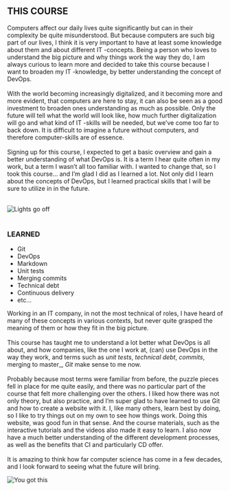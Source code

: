 ## THIS COURSE

Computers affect our daily lives quite significantly but can in their complexity be quite misunderstood. But because computers are such big part of our lives, I think it is very important to have at least some knowledge about them and about different IT -concepts. Being a person who loves to understand the big picture and why things work the way they do, I am always curious to learn more and decided to take this course because I want to broaden my IT -knowledge, by better understanding the concept of DevOps. <br><br>
With the world becoming increasingly digitalized, and it becoming more and more evident, that computers are here to stay, it can also be seen as a good investment to broaden ones understanding as much as possible. Only the future will tell what the world will look like, how much further digitalization will go and what kind of IT -skills will be needed, but we’ve come too far to back down. It is difficult to imagine a future without computers, and therefore computer-skills are of essence. <br><br>
Signing up for this course, I expected to get a basic overview and gain a better understanding of what DevOps is. It is a term I hear quite often in my work, but a term I wasn’t all too familiar with. I wanted to change that, so I took this course… and I’m glad I did as I learned a lot. Not only did I learn about the concepts of DevOps, but I learned practical skills that I will be sure to utilize in in the future. <br><br>

![Lights go off][Light]
<br><br>

### LEARNED

* Git 
* DevOps                                                    
* Markdown                              
* Unit tests                  
* Merging commits  
* Technical debt  
* Continuous delivery
* etc...

Working in an IT company, in not the most technical of roles, I have heard of many of these concepts in various contexts, but never quite grasped the meaning of them or how they fit in the big picture. <br><br>
This course has taught me to understand a lot better what DevOps is all about, and how companies, like the one I work at, (can) use DevOps in the way they work, and terms such as _unit tests_, _technical debt_, _commits_, merging to master_, _Git_ make sense to me now.<br><br>
Probably because most terms were familiar from before, the puzzle pieces fell in place for me quite easily, and there was no particular part of the course that felt more challenging over the others. I liked how there was not only theory, but also practice, and I’m super glad to have learned to use Git and how to create a website with it. I, like many others, learn best by doing, so I like to try things out on my own to see how things work. Doing this website, was good fun in that sense. And the course materials, such as the interactive tutorials and the videos also made it easy to learn. I also now have a much better understanding of the different development processes, as well as the benefits that CI and particularly CD offer. <br><br>
It is amazing to think how far computer science has come in a few decades, and I look forward to seeing what the future will bring. 

![You got this][yougot]




[yougot]: https://images.pexels.com/photos/2740956/pexels-photo-2740956.jpeg?auto=compress&cs=tinysrgb&dpr=3&h=750&w=1260
[Light]: https://images.pexels.com/photos/355948/pexels-photo-355948.jpeg?auto=compress&cs=tinysrgb&dpr=2&h=750&w=1260
